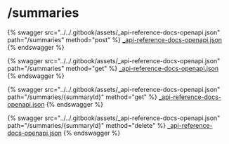 # /summaries

{% swagger src="../../.gitbook/assets/_api-reference-docs-openapi.json" path="/summaries" method="post" %}
[_api-reference-docs-openapi.json](../../.gitbook/assets/_api-reference-docs-openapi.json)
{% endswagger %}

{% swagger src="../../.gitbook/assets/_api-reference-docs-openapi.json" path="/summaries" method="get" %}
[_api-reference-docs-openapi.json](../../.gitbook/assets/_api-reference-docs-openapi.json)
{% endswagger %}

{% swagger src="../../.gitbook/assets/_api-reference-docs-openapi.json" path="/summaries/{summaryId}" method="get" %}
[_api-reference-docs-openapi.json](../../.gitbook/assets/_api-reference-docs-openapi.json)
{% endswagger %}

{% swagger src="../../.gitbook/assets/_api-reference-docs-openapi.json" path="/summaries/{summaryId}" method="delete" %}
[_api-reference-docs-openapi.json](../../.gitbook/assets/_api-reference-docs-openapi.json)
{% endswagger %}

